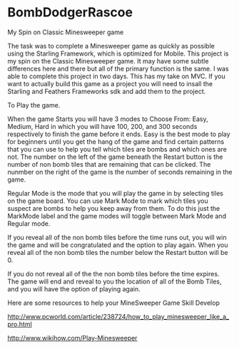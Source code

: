 # BombDodgerRascoe
My Spin on Classic Minesweeper game

The task was to complete a Minesweeper game as quickly as possible using the Starling Framework, which is optimized for Mobile.
This project is my spin on the Classic Minesweeper game. It may have some subtle differences here and there but
all of the primary function is the same. I was able to complete this project in two days. This has my take on MVC. If you want to actually build this game as a project 
you will need to insall the Starling and Feathers Frameworks sdk and add them to the project. 


To Play the game. 

When the game Starts you will have 3 modes to Choose From: Easy, Medium, Hard in which you will have 100, 200, and 300 seconds respectively to finish the game before it ends. Easy is the best mode to play for beginners until you get the hang of the game and find certain patterns that you can use to help you tell which tiles are bombs and which ones are not. The number on the left of the game beneath the Restart button is the number of non bomb tiles that are remaining that can be clicked. The nunmber on the right of the game is the number of seconds remaining in the game.

Regular Mode is the mode that you will play the game in by selecting tiles on the game board. You can use Mark Mode to mark which tiles you suspect are bombs to help you keep away from them. To do this just the MarkMode label and the game modes will toggle between Mark Mode and Regular mode.

If you reveal all of the non bomb tiles before the time runs out, you will win the game and will be congratulated and the option to play again. When you reveal all of the non bomb tiles the number below the Restart button will be 0.

If you do not reveal all of the the non bomb tiles before the time expires. The game will end and reveal to you the location of all of the Bomb Tiles, and you will have the option of playing again.



Here are some resources to help your MineSweeper Game Skill Develop

http://www.pcworld.com/article/238724/how_to_play_minesweeper_like_a_pro.html

http://www.wikihow.com/Play-Minesweeper

